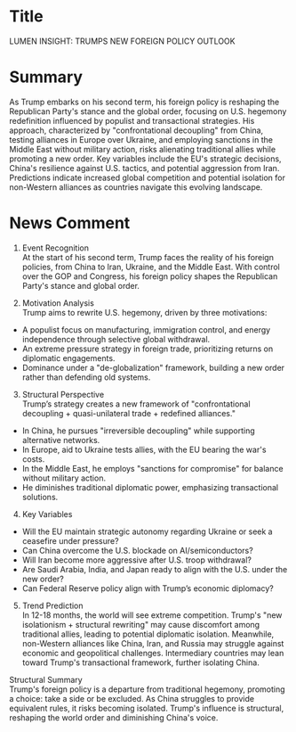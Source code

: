 # Title
LUMEN INSIGHT: TRUMPS NEW FOREIGN POLICY OUTLOOK

# Summary
As Trump embarks on his second term, his foreign policy is reshaping the Republican Party's stance and the global order, focusing on U.S. hegemony redefinition influenced by populist and transactional strategies. His approach, characterized by "confrontational decoupling" from China, testing alliances in Europe over Ukraine, and employing sanctions in the Middle East without military action, risks alienating traditional allies while promoting a new order. Key variables include the EU's strategic decisions, China's resilience against U.S. tactics, and potential aggression from Iran. Predictions indicate increased global competition and potential isolation for non-Western alliances as countries navigate this evolving landscape.

# News Comment
1. Event Recognition  
At the start of his second term, Trump faces the reality of his foreign policies, from China to Iran, Ukraine, and the Middle East. With control over the GOP and Congress, his foreign policy shapes the Republican Party's stance and global order.

2. Motivation Analysis  
Trump aims to rewrite U.S. hegemony, driven by three motivations:

- A populist focus on manufacturing, immigration control, and energy independence through selective global withdrawal.
- An extreme pressure strategy in foreign trade, prioritizing returns on diplomatic engagements.
- Dominance under a "de-globalization" framework, building a new order rather than defending old systems.

3. Structural Perspective  
Trump’s strategy creates a new framework of "confrontational decoupling + quasi-unilateral trade + redefined alliances."

- In China, he pursues "irreversible decoupling" while supporting alternative networks.
- In Europe, aid to Ukraine tests allies, with the EU bearing the war's costs.
- In the Middle East, he employs "sanctions for compromise" for balance without military action.
- He diminishes traditional diplomatic power, emphasizing transactional solutions.

4. Key Variables  
- Will the EU maintain strategic autonomy regarding Ukraine or seek a ceasefire under pressure?  
- Can China overcome the U.S. blockade on AI/semiconductors?  
- Will Iran become more aggressive after U.S. troop withdrawal?  
- Are Saudi Arabia, India, and Japan ready to align with the U.S. under the new order?  
- Can Federal Reserve policy align with Trump’s economic diplomacy?

5. Trend Prediction  
In 12-18 months, the world will see extreme competition. Trump's "new isolationism + structural rewriting" may cause discomfort among traditional allies, leading to potential diplomatic isolation. Meanwhile, non-Western alliances like China, Iran, and Russia may struggle against economic and geopolitical challenges. Intermediary countries may lean toward Trump's transactional framework, further isolating China.

Structural Summary  
Trump's foreign policy is a departure from traditional hegemony, promoting a choice: take a side or be excluded. As China struggles to provide equivalent rules, it risks becoming isolated. Trump's influence is structural, reshaping the world order and diminishing China's voice.
